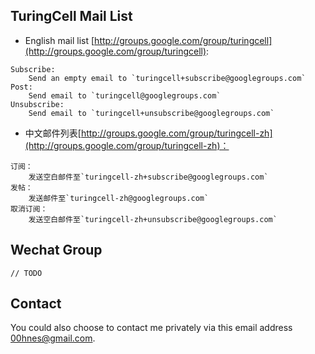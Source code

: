 ## TuringCell Mail List

* English mail list [http://groups.google.com/group/turingcell](http://groups.google.com/group/turingcell):

```
Subscribe: 
    Send an empty email to `turingcell+subscribe@googlegroups.com`
Post:
    Send email to `turingcell@googlegroups.com`
Unsubscribe: 
    Send email to `turingcell+unsubscribe@googlegroups.com`
```

* 中文邮件列表[http://groups.google.com/group/turingcell-zh](http://groups.google.com/group/turingcell-zh)：

```
订阅：
    发送空白邮件至`turingcell-zh+subscribe@googlegroups.com`
发帖：
    发送邮件至`turingcell-zh@googlegroups.com`
取消订阅：
    发送空白邮件至`turingcell-zh+unsubscribe@googlegroups.com`
```

## Wechat Group

```
// TODO
```

## Contact

You could also choose to contact me privately via this email address 00hnes@gmail.com.
